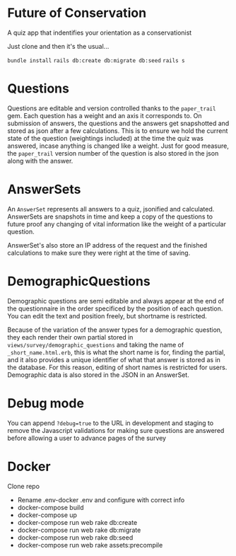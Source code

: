 # Future of Conservation

A quiz app that indentifies your orientation as a conservationist

Just clone and then it's the usual...

`bundle install`
`rails db:create db:migrate db:seed`
`rails s`


# Questions

Questions are editable and version controlled thanks to the `paper_trail` gem. Each question has a weight and an axis it corresponds to.
On submission of answers, the questions and the answers get snapshotted and stored as json after a few calculations. This is to ensure we hold
the current state of the question (weightings included) at the time the quiz was answered, incase anything is changed like a weight.
Just for good measure, the `paper_trail` version number of the question is also stored in the json along with the answer.

# AnswerSets

An `AnswerSet` represents all answers to a quiz, jsonified and calculated. AnswerSets are snapshots in time and keep a copy of the questions to future proof any changing of vital information like the weight of a particular question.

AnswerSet's also store an IP address of the request and the finished calculations to make sure they were right at the time of saving.

# DemographicQuestions

Demographic questions are semi editable and always appear at the end of the questionnaire in the order specificed by the position of each question. You can edit the text and position freely, but shortname is restricted.

Because of the variation of the answer types for a demographic question, they each render their own partial stored in `views/survey/demographic_questions` and taking the name of `_short_name.html.erb`, this is what the short name is for, finding the partial, and it also provides a unique identifier of what that answer is stored as in the database. For this reason, editing of short names is restricted for users. Demographic data is also stored in the JSON in an AnswerSet.

# Debug mode

You can append `?debug=true` to the URL in development and staging to remove the Javascript validations for making sure questions are answered before allowing a user to advance pages of the survey

# Docker


Clone repo

* Rename .env-docker .env and configure with correct info
* docker-compose build
* docker-compose up
* docker-compose run web rake db:create
* docker-compose run web rake db:migrate
* docker-compose run web rake db:seed
* docker-compose run web rake assets:precompile



